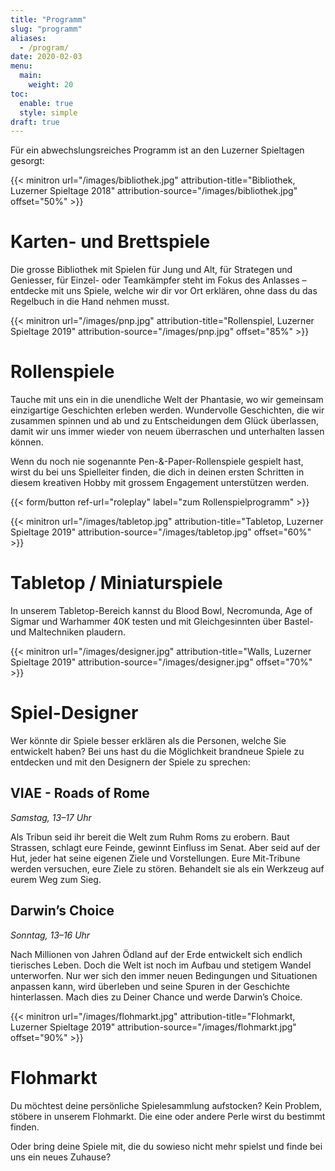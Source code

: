 ```yaml
---
title: "Programm"
slug: "programm"
aliases:
  - /program/
date: 2020-02-03
menu:
  main:
    weight: 20
toc:
  enable: true
  style: simple
draft: true
---
```


Für ein abwechslungsreiches Programm ist an den Luzerner Spieltagen gesorgt:

{{< minitron url="/images/bibliothek.jpg" attribution-title="Bibliothek, Luzerner Spieltage 2018" attribution-source="/images/bibliothek.jpg" offset="50%" >}}

# Karten- und Brettspiele

Die grosse Bibliothek mit Spielen für Jung und Alt, für Strategen und Geniesser, für Einzel- oder Teamkämpfer steht im Fokus des Anlasses – entdecke mit uns Spiele, welche wir dir vor Ort erklären, ohne dass du das Regelbuch in die Hand nehmen musst.

{{< minitron url="/images/pnp.jpg" attribution-title="Rollenspiel, Luzerner Spieltage 2019" attribution-source="/images/pnp.jpg" offset="85%" >}}

# Rollenspiele

Tauche mit uns ein in die unendliche Welt der Phantasie, wo wir gemeinsam einzigartige Geschichten erleben werden. Wundervolle Geschichten, die wir zusammen spinnen und ab und zu Entscheidungen dem Glück überlassen, damit wir uns immer wieder von neuem überraschen und unterhalten lassen können.

Wenn du noch nie sogenannte Pen-&-Paper-Rollenspiele gespielt hast, wirst du bei uns Spielleiter finden, die dich in deinen ersten Schritten in diesem kreativen Hobby mit grossem Engagement unterstützen werden.

{{< form/button ref-url="roleplay" label="zum Rollenspielprogramm" >}}

{{< minitron url="/images/tabletop.jpg" attribution-title="Tabletop, Luzerner Spieltage 2019" attribution-source="/images/tabletop.jpg" offset="60%" >}}

# Tabletop / Miniaturspiele

In unserem Tabletop-Bereich kannst du Blood Bowl, Necromunda, Age of Sigmar und Warhammer 40K testen und mit Gleichgesinnten über Bastel- und Maltechniken plaudern.

{{< minitron url="/images/designer.jpg" attribution-title="Walls, Luzerner Spieltage 2019" attribution-source="/images/designer.jpg" offset="70%" >}}

# Spiel-Designer

Wer könnte dir Spiele besser erklären als die Personen, welche Sie entwickelt haben? Bei uns hast du die Möglichkeit brandneue Spiele zu entdecken und mit den Designern der Spiele zu sprechen:

## VIAE - Roads of Rome

_Samstag, 13–17 Uhr_

Als Tribun seid ihr bereit die Welt zum Ruhm Roms zu erobern. Baut Strassen, schlagt eure Feinde, gewinnt Einfluss im Senat. Aber seid auf der Hut, jeder hat seine eigenen Ziele und Vorstellungen. Eure Mit-Tribune werden versuchen, eure Ziele zu stören. Behandelt sie als ein Werkzeug auf eurem Weg zum Sieg.

## Darwin’s Choice

_Sonntag, 13–16 Uhr_

Nach Millionen von Jahren Ödland auf der Erde entwickelt sich endlich tierisches Leben. Doch die Welt ist noch im Aufbau und stetigem Wandel unterworfen. Nur wer sich den immer neuen Bedingungen und Situationen anpassen kann, wird überleben und seine Spuren in der Geschichte hinterlassen. Mach dies zu Deiner Chance und werde Darwin’s Choice.

{{< minitron url="/images/flohmarkt.jpg" attribution-title="Flohmarkt, Luzerner Spieltage 2019" attribution-source="/images/flohmarkt.jpg" offset="90%" >}}

# Flohmarkt

Du möchtest deine persönliche Spielesammlung aufstocken? Kein Problem, stöbere in unserem Flohmarkt. Die eine oder andere Perle wirst du bestimmt finden.

Oder bring deine Spiele mit, die du sowieso nicht mehr spielst und finde bei uns ein neues Zuhause?
